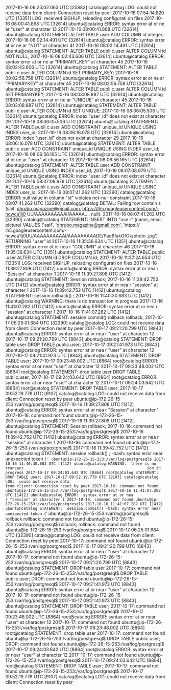 2017-10-16 06:25:02.063 UTC [25883] catalog@catalog LOG:  could not receive data                                                       from client: Connection reset by peer
2017-10-16 07:54:14.820 UTC [13351] LOG:  received SIGHUP, reloading configurati                                                      on files
2017-10-16 08:00:41.868 UTC [32614] ubuntu@catalog ERROR:  syntax error at or ne                                                      ar "user" at character 13
2017-10-16 08:00:41.868 UTC [32614] ubuntu@catalog STATEMENT:  ALTER TABLE user                                                       ADD COLUMN id integer;
2017-10-16 08:02:14.491 UTC [32614] ubuntu@catalog ERROR:  syntax error at or ne                                                      ar "NOT" at character 41
2017-10-16 08:02:14.491 UTC [32614] ubuntu@catalog STATEMENT:  ALTER TABLE publi                                                      c.user ALTER COLUMN id NOT NULL;
2017-10-16 08:02:43.606 UTC [32614] ubuntu@catalog ERROR:  syntax error at or ne                                                      ar "PRIMARY_KEY" at character 45
2017-10-16 08:02:43.606 UTC [32614] ubuntu@catalog STATEMENT:  ALTER TABLE publi                                                      c.user ALTER COLUMN id SET PRIMARY_KEY;
2017-10-16 08:02:56.758 UTC [32614] ubuntu@catalog ERROR:  syntax error at or ne                                                      ar "PRIMARYKEY" at character 45
2017-10-16 08:02:56.758 UTC [32614] ubuntu@catalog STATEMENT:  ALTER TABLE publi                                                      c.user ALTER COLUMN id SET PRIMARYKEY;
2017-10-16 08:03:08.887 UTC [32614] ubuntu@catalog ERROR:  syntax error at or ne                                                      ar "UNIQUE" at character 45
2017-10-16 08:03:08.887 UTC [32614] ubuntu@catalog STATEMENT:  ALTER TABLE publi                                                      c.user ALTER COLUMN id SET UNIQUE;
2017-10-16 08:06:05.506 UTC [32614] ubuntu@catalog ERROR:  index "user_id" does                                                       not exist at character 29
2017-10-16 08:06:05.506 UTC [32614] ubuntu@catalog STATEMENT:  ALTER TABLE publi                                                      c.user ADD CONSTRAINT unique_id UNIQUE USING INDEX user_id;
2017-10-16 08:06:16.078 UTC [32614] ubuntu@catalog ERROR:  index "user_id" does                                                       not exist at character 29
2017-10-16 08:06:16.078 UTC [32614] ubuntu@catalog STATEMENT:  ALTER TABLE publi                                                      c.user ADD CONSTRAINT unique_id UNIQUE USING INDEX user_id;
2017-10-16 08:06:56.165 UTC [32614] ubuntu@catalog ERROR:  syntax error at or ne                                                      ar "user" at character 13
2017-10-16 08:06:56.165 UTC [32614] ubuntu@catalog STATEMENT:  ALTER TABLE user                                                       ADD CONSTRAINT unique_id UNIQUE USING INDEX user_id;
2017-10-16 08:07:08.979 UTC [32614] ubuntu@catalog ERROR:  index "user_id" does                                                       not exist at character 29
2017-10-16 08:07:08.979 UTC [32614] ubuntu@catalog STATEMENT:  ALTER TABLE publi                                                      c.user ADD CONSTRAINT unique_id UNIQUE USING INDEX user_id;
2017-10-16 08:07:41.262 UTC [32390] catalog@catalog ERROR:  null value in column                                                       "id" violates not-null constraint
2017-10-16 08:07:41.262 UTC [32390] catalog@catalog DETAIL:  Failing row contain                                                      s (saif, dhrubo.magazine@gmail.com, https://lh5.googleusercontent.com/-hcwca1lj0                                                      UU/AAAAAAAAAAI/AAAAA..., null).
2017-10-16 08:07:41.262 UTC [32390] catalog@catalog STATEMENT:  INSERT INTO "use                                                      r" (name, email, picture) VALUES ('saif', 'dhrubo.magazine@gmail.com', 'https://                                                      lh5.googleusercontent.com/-hcwca1lj0UU/AAAAAAAAAAI/AAAAAAAAADE/Paq6fakOfOk/photo                                                      .jpg') RETURNING "user".id
2017-10-16 11:35:36.634 UTC [1351] ubuntu@catalog ERROR:  syntax error at or nea                                                      r "COLUMN" at character 46
2017-10-16 11:35:36.634 UTC [1351] ubuntu@catalog STATEMENT:  ALTER TABLE public                                                      .user ALTER COLUMN id DROP COLUMN id;
2017-10-16 11:37:24.654 UTC [13351] LOG:  received SIGHUP, reloading configurati                                                      on files
2017-10-16 11:39:27.808 UTC [1412] ubuntu@catalog ERROR:  syntax error at or nea                                                      r "Session" at character 1
2017-10-16 11:39:27.808 UTC [1412] ubuntu@catalog STATEMENT:  Session rollback;
2017-10-16 11:39:42.752 UTC [1412] ubuntu@catalog ERROR:  syntax error at or nea                                                      r "session" at character 1
2017-10-16 11:39:42.752 UTC [1412] ubuntu@catalog STATEMENT:  session.rollback()                                                      ;
2017-10-16 11:40:30.683 UTC [1412] ubuntu@catalog WARNING:  there is no transact                                                      ion in progress
2017-10-16 11:41:07.282 UTC [1412] ubuntu@catalog ERROR:  syntax error at or nea                                                      r "session" at character 1
2017-10-16 11:41:07.282 UTC [1412] ubuntu@catalog STATEMENT:  session.commit()
        rollback
        rollback;
2017-10-17 06:25:01.684 UTC [32390] catalog@catalog LOG:  could not receive data                                                       from client: Connection reset by peer
2017-10-17 09:21:20.799 UTC [8843] ubuntu@catalog ERROR:  syntax error at or nea                                                      r "user" at character 12
2017-10-17 09:21:20.799 UTC [8843] ubuntu@catalog STATEMENT:  DROP table user
        DROP TABLE public.user;
2017-10-17 09:21:41.973 UTC [8843] ubuntu@catalog ERROR:  syntax error at or nea                                                      r "user" at character 12
2017-10-17 09:21:41.973 UTC [8843] ubuntu@catalog STATEMENT:  DROP TABLE user;
2017-10-17 09:23:48.002 UTC [8864] root@catalog ERROR:  syntax error at or near                                                       "user" at character 12
2017-10-17 09:23:48.002 UTC [8864] root@catalog STATEMENT:  drop table user
        DROP TABLE public.user;
2017-10-17 09:24:03.642 UTC [8864] root@catalog ERROR:  syntax error at or near                                                       "user" at character 12
2017-10-17 09:24:03.642 UTC [8864] root@catalog STATEMENT:  DROP TABLE user;
2017-10-17 09:52:19.778 UTC [9107] catalog@catalog LOG:  could not receive data                                                       from client: Connection reset by peer
ubuntu@ip-172-26-15-253:/var/log/postgresql$ 2017-10-16 11:39:27.808 UTC [1412] ubuntu@catalog ERROR:  syntax error at or nea                                                      r "Session" at character 1
2017-10-16: command not found
ubuntu@ip-172-26-15-253:/var/log/postgresql$ 2017-10-16 11:39:27.808 UTC [1412] ubuntu@catalog STATEMENT:  Session rollback;
2017-10-16: command not found
ubuntu@ip-172-26-15-253:/var/log/postgresql$ 2017-10-16 11:39:42.752 UTC [1412] ubuntu@catalog ERROR:  syntax error at or nea                                                      r "session" at character 1
2017-10-16: command not found
ubuntu@ip-172-26-15-253:/var/log/postgresql$ 2017-10-16 11:39:42.752 UTC [1412] ubuntu@catalog STATEMENT:  session.rollback()                                                      ;
-bash: syntax error near unexpected token `('
ubuntu@ip-172-26-15-253:/var/log/postgresql$ 2017-10-16 11:40:30.683 UTC [1412] ubuntu@catalog WARNING:  there is no transact                                                      ion in progress
2017-10-17 09:24:03.642 UTC [8864] root@catalog STATEMENT:  DROP TABLE user;
2017-10-17 09:52:19.778 UTC [9107] catalog@catalog LOG:  could not receive data                                                       from client: Connection reset by peer
2017-10-16: command not found
ubuntu@ip-172-26-15-253:/var/log/postgresql$ 2017-10-16 11:41:07.282 UTC [1412] ubuntu@catalog ERROR:  syntax error at or nea                                                      r "session" at character 1
2017-10-16: command not found
ubuntu@ip-172-26-15-253:/var/log/postgresql$ 2017-10-16 11:41:07.282 UTC [1412] ubuntu@catalog STATEMENT:  session.commit()
-bash: syntax error near unexpected token `('
ubuntu@ip-172-26-15-253:/var/log/postgresql$         rollback
rollback: command not found
ubuntu@ip-172-26-15-253:/var/log/postgresql$         rollback;
rollback: command not found
ubuntu@ip-172-26-15-253:/var/log/postgresql$ 2017-10-17 06:25:01.684 UTC [32390] catalog@catalog LOG:  could not receive data                                                       from client: Connection reset by peer
2017-10-17: command not found
ubuntu@ip-172-26-15-253:/var/log/postgresql$ 2017-10-17 09:21:20.799 UTC [8843] ubuntu@catalog ERROR:  syntax error at or nea                                                      r "user" at character 12
2017-10-17: command not found
ubuntu@ip-172-26-15-253:/var/log/postgresql$ 2017-10-17 09:21:20.799 UTC [8843] ubuntu@catalog STATEMENT:  DROP table user
2017-10-17: command not found
ubuntu@ip-172-26-15-253:/var/log/postgresql$         DROP TABLE public.user;
DROP: command not found
ubuntu@ip-172-26-15-253:/var/log/postgresql$ 2017-10-17 09:21:41.973 UTC [8843] ubuntu@catalog ERROR:  syntax error at or nea                                                      r "user" at character 12
2017-10-17: command not found
ubuntu@ip-172-26-15-253:/var/log/postgresql$ 2017-10-17 09:21:41.973 UTC [8843] ubuntu@catalog STATEMENT:  DROP TABLE user;
2017-10-17: command not found
ubuntu@ip-172-26-15-253:/var/log/postgresql$ 2017-10-17 09:23:48.002 UTC [8864] root@catalog ERROR:  syntax error at or near                                                       "user" at character 12
2017-10-17: command not found
ubuntu@ip-172-26-15-253:/var/log/postgresql$ 2017-10-17 09:23:48.002 UTC [8864] root@catalog STATEMENT:  drop table user
2017-10-17: command not found
ubuntu@ip-172-26-15-253:/var/log/postgresql$         DROP TABLE public.user;
DROP: command not found
ubuntu@ip-172-26-15-253:/var/log/postgresql$ 2017-10-17 09:24:03.642 UTC [8864] root@catalog ERROR:  syntax error at or near                                                       "user" at character 12
2017-10-17: command not found
ubuntu@ip-172-26-15-253:/var/log/postgresql$ 2017-10-17 09:24:03.642 UTC [8864] root@catalog STATEMENT:  DROP TABLE user;
2017-10-17: command not found
ubuntu@ip-172-26-15-253:/var/log/postgresql$ 2017-10-17 09:52:19.778 UTC [9107] catalog@catalog LOG:  could not receive data                                                       from client: Connection reset by peer

